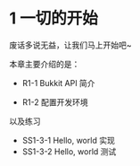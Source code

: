 # 1 一切的开始

废话多说无益，让我们马上开始吧~

本章主要介绍的是：

* R1-1 Bukkit API 简介

* R1-2 配置开发环境

以及练习

* SS1-3-1 Hello, world 实现
* SS1-3-2 Hello, world 测试

